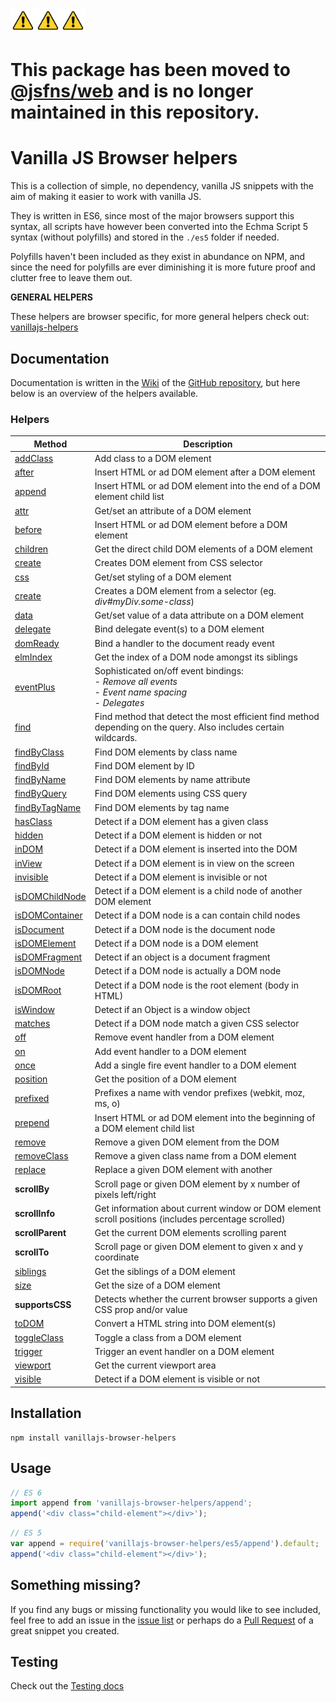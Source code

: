 <img src="./warning.png" width="40" /><img src="./warning.png" width="40" /><img src="./warning.png" width="40" />
<h1>
  This package has been moved to <a href="https://www.npmjs.com/package/@jsfns/web">@jsfns/web</a> and is no longer maintained in this repository.
</h1>

# Vanilla JS Browser helpers

This is a collection of simple, no dependency, vanilla JS snippets with the aim
of making it easier to work with vanilla JS.

They is written in ES6, since most of the major browsers support this syntax,
all scripts have however been converted into the Echma Script 5 syntax (without
polyfills) and stored in the `./es5` folder if needed.

Polyfills haven't been included as they exist in abundance on NPM, and since the
need for polyfills are ever diminishing it is more future proof and clutter free
to leave them out.

**GENERAL HELPERS**

These helpers are browser specific, for more general helpers check out:
[vanillajs-helpers](https://github.com/Tokimon/vanillajs-helpers)

## Documentation

Documentation is written in the [Wiki](https://github.com/Tokimon/vanillajs-browser-helpers/wiki)
of the [GitHub repository](https://github.com/Tokimon/vanillajs-browser-helpers), but here below
is an overview of the helpers available.

### Helpers

Method | Description
------ | -----------
[addClass](https://github.com/Tokimon/vanillajs-browser-helpers/wiki/addClass) | Add class to a DOM element
[after](https://github.com/Tokimon/vanillajs-browser-helpers/wiki/after) | Insert HTML or ad DOM element after a DOM element
[append](https://github.com/Tokimon/vanillajs-browser-helpers/wiki/append) | Insert HTML or ad DOM element into the end of a DOM element child list
[attr](https://github.com/Tokimon/vanillajs-browser-helpers/wiki/attr) | Get/set an attribute of a DOM element
[before](https://github.com/Tokimon/vanillajs-browser-helpers/wiki/before) | Insert HTML or ad DOM element before a DOM element
[children](https://github.com/Tokimon/vanillajs-browser-helpers/wiki/children) | Get the direct child DOM elements of a DOM element
[create](https://github.com/Tokimon/vanillajs-browser-helpers/wiki/create) | Creates DOM element from CSS selector
[css](https://github.com/Tokimon/vanillajs-browser-helpers/wiki/css) | Get/set styling of a DOM element
[create](https://github.com/Tokimon/vanillajs-browser-helpers/wiki/create) | Creates a DOM element from a selector (eg. _div#myDiv.some-class_)
[data](https://github.com/Tokimon/vanillajs-browser-helpers/wiki/data) | Get/set value of a data attribute on a DOM element
[delegate](https://github.com/Tokimon/vanillajs-browser-helpers/wiki/delegate) | Bind delegate event(s) to a DOM element  
[domReady](https://github.com/Tokimon/vanillajs-browser-helpers/wiki/domReady) | Bind a handler to the document ready event
[elmIndex](https://github.com/Tokimon/vanillajs-browser-helpers/wiki/elmIndex) | Get the index of a DOM node amongst its siblings
[eventPlus](https://github.com/Tokimon/vanillajs-browser-helpers/wiki/eventPlus) | Sophisticated on/off event bindings:<br>- *Remove all events*<br>- *Event name spacing*<br>- *Delegates*
[find](https://github.com/Tokimon/vanillajs-browser-helpers/wiki/find) | Find method that detect the most efficient find method depending on the query. Also includes certain wildcards.
[findByClass](https://github.com/Tokimon/vanillajs-browser-helpers/wiki/findByClass) | Find DOM elements by class name
[findById](https://github.com/Tokimon/vanillajs-browser-helpers/wiki/findById) | Find DOM element by ID
[findByName](https://github.com/Tokimon/vanillajs-browser-helpers/wiki/findByName) | Find DOM elements by name attribute
[findByQuery](https://github.com/Tokimon/vanillajs-browser-helpers/wiki/findByQuery) | Find DOM elements using CSS query
[findByTagName](https://github.com/Tokimon/vanillajs-browser-helpers/wiki/findByTagName) | Find DOM elements by tag name
[hasClass](https://github.com/Tokimon/vanillajs-browser-helpers/wiki/hasClass) | Detect if a DOM element has a given class
[hidden](https://github.com/Tokimon/vanillajs-browser-helpers/wiki/hidden) | Detect if a DOM element is hidden or not
[inDOM](https://github.com/Tokimon/vanillajs-browser-helpers/wiki/inDOM) | Detect if a DOM element is inserted into the DOM
[inView](https://github.com/Tokimon/vanillajs-browser-helpers/wiki/inView) | Detect if a DOM element is in view on the screen
[invisible](https://github.com/Tokimon/vanillajs-browser-helpers/wiki/invisible) | Detect if a DOM element is invisible or not
[isDOMChildNode](https://github.com/Tokimon/vanillajs-browser-helpers/wiki/isDOMChildNode) | Detect if a DOM element is a child node of another DOM element
[isDOMContainer](https://github.com/Tokimon/vanillajs-browser-helpers/wiki/isDOMContainer) | Detect if a DOM node is a can contain child nodes
[isDocument](https://github.com/Tokimon/vanillajs-browser-helpers/wiki/isDocument) | Detect if a DOM node is the document node
[isDOMElement](https://github.com/Tokimon/vanillajs-browser-helpers/wiki/isDOMElement) | Detect if a DOM node is a DOM element
[isDOMFragment](https://github.com/Tokimon/vanillajs-browser-helpers/wiki/isDOMFragment) | Detect if an object is a document fragment
[isDOMNode](https://github.com/Tokimon/vanillajs-browser-helpers/wiki/isDOMNode) | Detect if a DOM node is actually a DOM node
[isDOMRoot](https://github.com/Tokimon/vanillajs-browser-helpers/wiki/isDOMRoot) | Detect if a DOM node is the root element (body in HTML)
[isWindow](https://github.com/Tokimon/vanillajs-browser-helpers/wiki/isWindow) | Detect if an Object is a window object
[matches](https://github.com/Tokimon/vanillajs-browser-helpers/wiki/matches) | Detect if a DOM node match a given CSS selector
[off](https://github.com/Tokimon/vanillajs-browser-helpers/wiki/off) | Remove event handler from a DOM element
[on](https://github.com/Tokimon/vanillajs-browser-helpers/wiki/on) | Add event handler to a DOM element
[once](https://github.com/Tokimon/vanillajs-browser-helpers/wiki/once) | Add a single fire event handler to a DOM element
[position](https://github.com/Tokimon/vanillajs-browser-helpers/wiki/position) | Get the position of a DOM element
[prefixed](https://github.com/Tokimon/vanillajs-browser-helpers/wiki/prefixed) | Prefixes a name with vendor prefixes (webkit, moz, ms, o)
[prepend](https://github.com/Tokimon/vanillajs-browser-helpers/wiki/prepend) | Insert HTML or ad DOM element into the beginning of a DOM element child list
[remove](https://github.com/Tokimon/vanillajs-browser-helpers/wiki/remove) | Remove a given DOM element from the DOM
[removeClass](https://github.com/Tokimon/vanillajs-browser-helpers/wiki/removeClass) | Remove a given class name from a DOM element
[replace](https://github.com/Tokimon/vanillajs-browser-helpers/wiki/replace) | Replace a given DOM element with another
**scrollBy** | Scroll page or given DOM element by x number of pixels left/right
**scrollInfo** | Get information about current window or DOM element scroll positions (includes percentage scrolled)
**scrollParent** | Get the current DOM elements scrolling parent
**scrollTo** | Scroll page or given DOM element to given x and y coordinate
[siblings](https://github.com/Tokimon/vanillajs-browser-helpers/wiki/siblings) | Get the siblings of a DOM element
[size](https://github.com/Tokimon/vanillajs-browser-helpers/wiki/size) | Get the size of a DOM element
**supportsCSS** | Detects whether the current browser supports a given CSS prop and/or value
[toDOM](https://github.com/Tokimon/vanillajs-browser-helpers/wiki/toDOM) | Convert a HTML string into DOM element(s)
[toggleClass](https://github.com/Tokimon/vanillajs-browser-helpers/wiki/toggleClass) | Toggle a class from a DOM element
[trigger](https://github.com/Tokimon/vanillajs-browser-helpers/wiki/trigger) | Trigger an event handler on a DOM element
[viewport](https://github.com/Tokimon/vanillajs-browser-helpers/wiki/viewport) | Get the current viewport area
[visible](https://github.com/Tokimon/vanillajs-browser-helpers/wiki/visible) | Detect if a DOM element is visible or not

## Installation

```
npm install vanillajs-browser-helpers
```

## Usage

```js
// ES 6
import append from 'vanillajs-browser-helpers/append';
append('<div class="child-element"></div>');
```

```js
// ES 5
var append = require('vanillajs-browser-helpers/es5/append').default;
append('<div class="child-element"></div>');
```

## Something missing?

If you find any bugs or missing functionality you would like to see included, feel
free to add an issue in the [issue list](https://github.com/Tokimon/vanillajs-browser-helpers/issues)
or perhaps do a [Pull Request](https://github.com/Tokimon/vanillajs-browser-helpers/pulls)
of a great snippet you created.

## Testing

Check out the [Testing docs](https://github.com/Tokimon/vanillajs-browser-helpers/wiki/testing)
